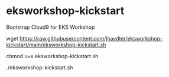 # eksworkshop-kickstart
Bootstrap Cloud9 for EKS Workshop

wget https://raw.githubusercontent.com/jhaydter/eksworkshop-kickstart/main/eksworkshop-kickstart.sh

chmod u+x eksworkshop-kickstart.sh

./eksworkshop-kickstart.sh
